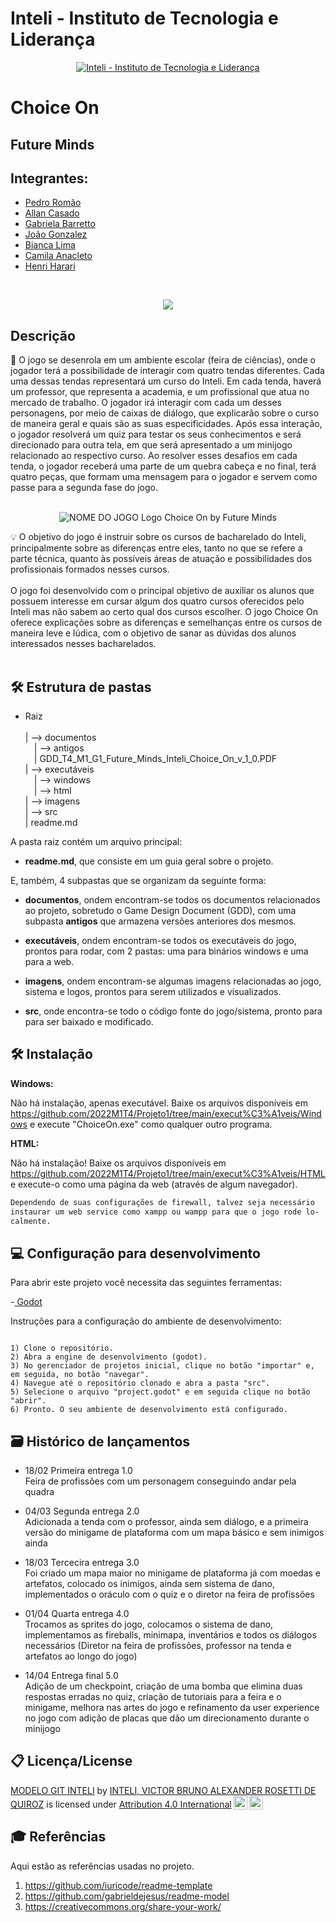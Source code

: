 # Inteli - Instituto de Tecnologia e Liderança 

<p align="center">
<a href= "https://www.inteli.edu.br/"><img src="https://www.inteli.edu.br/wp-content/uploads/2021/08/20172028/marca_1-2.png" alt="Inteli - Instituto de Tecnologia e Liderança" border="0"></a>
</p>

# Choice On

## Future Minds

## Integrantes: 

- <a href="https://www.linkedin.com/in/pedro-romão-734b4920a/">Pedro Romão</a>
- <a href="https://www.linkedin.com/in/allan-casado-6339a9177/">Allan Casado</a>
- <a href="https://www.linkedin.com/in/victorbarq/">Gabriela Barretto</a>
- <a href="https://www.linkedin.com/in/victorbarq/">João Gonzalez</a>
- <a href="https://www.linkedin.com/in/victorbarq/">Bianca Lima</a>
- <a href="https://www.linkedin.com/in/victorbarq/">Camila Anacleto</a>
- <a href="https://www.linkedin.com/in/victorbarq/">Henri Harari</a>

<br>

<p align="center">
<img src="https://user-images.githubusercontent.com/99193652/153876844-699982fd-914f-491f-a33e-aa0ad8b4c766.png">


## Descrição

📜 O jogo se desenrola em um ambiente escolar (feira de ciências), onde o jogador terá a possibilidade de interagir com quatro tendas diferentes. Cada uma dessas tendas representará um curso do Inteli. Em cada tenda, haverá um professor, que representa a academia, e um profissional que atua no mercado de trabalho. O jogador irá interagir com cada um desses personagens, por meio de caixas de diálogo, que explicarão sobre o curso de maneira geral e quais são as suas especificidades. Após essa interação, o jogador resolverá um quiz para testar os seus conhecimentos e será direcionado para outra tela, em que será apresentado a um minijogo relacionado ao respectivo curso. Ao resolver esses desafios em cada tenda, o jogador receberá uma parte de um quebra cabeça e no final, terá quatro peças, que formam uma mensagem para o jogador e servem como passe para a segunda fase do jogo. 
<br><br>
<p align="center">
<img src="https://github.com/2022M1T4/Projeto1/blob/main/images/Choice%20on.jpeg?raw=true" alt="NOME DO JOGO" border="0">
  Logo Choice On by Future Minds


💡 O objetivo do jogo é instruir sobre os cursos de bacharelado do Inteli, principalmente sobre as diferenças entre eles, tanto no que se refere a parte técnica, quanto às possíveis áreas de atuação e possibilidades dos profissionais formados nesses cursos. 
<br><br>
O jogo foi desenvolvido com o principal objetivo de auxiliar os alunos que possuem interesse em cursar algum dos quatro cursos oferecidos pelo Inteli mas não sabem ao certo qual dos cursos escolher. O jogo Choice On oferece explicações sobre as diferenças e semelhanças entre os cursos de maneira leve e lúdica, com o objetivo de sanar as dúvidas dos alunos interessados nesses bacharelados. 
<br><br>

## 🛠 Estrutura de pastas

- Raiz<br><br>
| --> documentos<br>
  &emsp;| --> antigos<br>
  &emsp;|  GDD_T4_M1_G1_Future_Minds_Inteli_Choice_On_v_1_0.PDF<br>
| --> executáveis<br>
  &emsp;| --> windows<br>
  &emsp;| --> html<br>
| --> imagens<br>
| --> src<br>
| readme.md<br>

A pasta raiz contém um arquivo principal:

- <b>readme.md</b>, que consiste em um guia geral sobre o projeto.

E, também, 4 subpastas que se organizam da seguinte forma:

- <b>documentos</b>, ondem encontram-se todos os documentos relacionados ao projeto, sobretudo o Game Design Document (GDD), com uma subpasta <b>antigos</b> que armazena versões anteriores dos mesmos.

- <b>executáveis</b>, ondem encontram-se todos os executáveis do jogo, prontos para rodar, com 2 pastas: uma para binários windows e uma para a web.

- <b>imagens</b>, ondem encontram-se algumas imagens relacionadas ao jogo, sistema e logos, prontos para serem utilizados e visualizados.

- <b>src</b>, onde encontra-se todo o código fonte do jogo/sistema, pronto para para ser baixado e modificado.

## 🛠 Instalação

<b>Windows:</b>

Não há instalação, apenas executável. Baixe os arquivos disponíveis em https://github.com/2022M1T4/Projeto1/tree/main/execut%C3%A1veis/Windows e execute "ChoiceOn.exe" como qualquer outro programa.


<b>HTML:</b>

Não há instalação! Baixe os arquivos disponíveis em https://github.com/2022M1T4/Projeto1/tree/main/execut%C3%A1veis/HTML e execute-o como uma página da web (através de algum navegador).

```sh
Dependendo de suas configurações de firewall, talvez seja necessário
instaurar um web service como xampp ou wampp para que o jogo rode lo-
calmente.
```

## 💻 Configuração para desenvolvimento

Para abrir este projeto você necessita das seguintes ferramentas:

-<a href="https://godotengine.org/download"> Godot</a>

Instruções para a configuração do ambiente de desenvolvimento:
```

1) Clone o repositório.
2) Abra a engine de desenvolvimento (godot).
3) No gerenciador de projetos inicial, clique no botão "importar" e, em seguida, no botão "navegar".
4) Navegue até o repositório clonado e abra a pasta "src".
5) Selecione o arquivo "project.godot" e em seguida clique no botão "abrir".
6) Pronto. O seu ambiente de desenvolvimento está configurado.

```

## 🗃 Histórico de lançamentos
  
- 18/02 Primeira entrega 1.0<br>
Feira de profissões com um personagem conseguindo andar pela quadra<br>
  
- 04/03 Segunda entrega 2.0<br>
Adicionada a tenda com o professor, ainda sem diálogo, e a primeira versão do minigame de plataforma com um mapa básico e sem inimigos ainda <br>

- 18/03 Tercecira entrega 3.0<br>
Foi criado um mapa maior no minigame de plataforma já com moedas e artefatos, colocado os inimigos, ainda sem sistema de dano, implementados o oráculo com o quiz e o diretor na feira de profissões<br>

- 01/04 Quarta entrega 4.0<br>
Trocamos as sprites do jogo, colocamos o sistema de dano, implementamos as fireballs, minimapa, inventários e todos os diálogos necessários (Diretor na feira de profissões, professor na tenda e artefatos ao longo do jogo) <br>
  
- 14/04 Entrega final 5.0<br>
Adição de um checkpoint, criação de uma bomba que elimina duas respostas erradas no quiz, criação de tutoriais para a feira e o minigame, melhora nas artes do jogo e refinamento da user experience no jogo com adição de placas que dão um direcionamento durante o minijogo<br>


## 📋 Licença/License

<p xmlns:cc="http://creativecommons.org/ns#" xmlns:dct="http://purl.org/dc/terms/"><a property="dct:title" rel="cc:attributionURL" href="https://github.com/Spidus/Teste_Final_1">MODELO GIT INTELI</a> by <a rel="cc:attributionURL dct:creator" property="cc:attributionName" href="https://www.yggbrasil.com.br/vr">INTELI, VICTOR BRUNO ALEXANDER ROSETTI DE QUIROZ</a> is licensed under <a href="http://creativecommons.org/licenses/by/4.0/?ref=chooser-v1" target="_blank" rel="license noopener noreferrer" style="display:inline-block;">Attribution 4.0 International<img style="height:22px!important;margin-left:3px;vertical-align:text-bottom;" src="https://mirrors.creativecommons.org/presskit/icons/cc.svg?ref=chooser-v1"><img style="height:22px!important;margin-left:3px;vertical-align:text-bottom;" src="https://mirrors.creativecommons.org/presskit/icons/by.svg?ref=chooser-v1"></a></p>

## 🎓 Referências

Aqui estão as referências usadas no projeto.

1. <https://github.com/iuricode/readme-template>
2. <https://github.com/gabrieldejesus/readme-model>
3. <https://creativecommons.org/share-your-work/>
